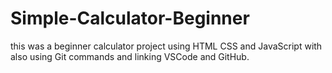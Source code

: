 # Simple-Calculator-Beginner

this was a beginner calculator project using HTML CSS and JavaScript with also using Git commands and linking VSCode and GitHub.
